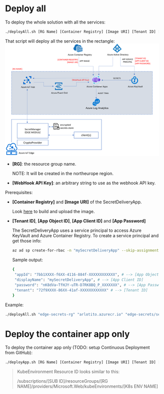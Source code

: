 # Deploy all
To deploy the whole solution with all the services:

```bash
./deployAll.sh [RG Name] [Container Registry] [Image URI] [Tenant ID] [App Object ID] [App Client ID] [App Password] [WebHook API Key to use]
```

That script will deploy all the services in the rectangle:
![alt](../images/deployment-all.png)

* **[RG]**: the resource group name. 

    NOTE: It will be created in the northeurope region.

* **[WebHook API Key]**: an arbitrary string to use as the webhook API key.


Prerequisites:
* **[Container Registry]** and **[Image URI]** of the SecretDeliveryApp. 

    Look [here](../SecretDeliveryApp) to build and upload the image.
* **[Tenant ID]**, **[App Object ID]**, **[App Client ID]** and **[App Password]**

    The SecretDeliveryApp uses a service principal to access Azure KeyVault and Azure Container Registry. To create a service principal and get those info:

   ```bash
   az ad sp create-for-rbac -n "mySecretDeliveryApp" --skip-assignment
   ```

   Sample output:
   ```bash
   {
    "appId": "7bb1XXXX-f6XX-4116-884f-XXXXXXXXXXXX", # --> [App Object ID]
    "displayName": "mySecretDeliveryApp", # --> [App Client ID]
    "password": "nK8dVa~TfHJY-uTR-D7RK8BQ_P_XXXXXXX", # --> [App Password]
    "tenant": "72f9XXXX-86XX-41af-XXXXXXXXXXXX" # --> [Tenant ID]
   }
   ```


Example:
```bash
./deployAll.sh "edge-secrets-rg" "arlotito.azurecr.io" "edge-secrets/secret-delivery-app:0.0.1" "72f9XXXX-86XX-41af-XXXXXXXXXXXX" "7bb1XXXX-f6XX-4116-884f-XXXXXXXXXXXX" "mySecretDeliveryApp" "nK8dVa~TfHJY-uTR-D7RK8BQ_P_XXXXXXX" "anyString"
```

# Deploy the container app only
To deploy the container app only (TODO: setup Continuous Deployment from GitHub):

```bash
./deployApp.sh [RG Name] [Container Registry] [Image URI] [Tenant ID] [App Client ID] [App Password] [WebHook API Key to use] [Azure KeyVault URL] [KubeEnvironment Resource ID]

```

> KubeEnvironment Resource ID looks similar to this:  
>
> /subscriptions/[SUB ID]/resourceGroups/[RG NAME]/providers/Microsoft.Web/kubeEnvironments/[K8s ENV NAME]

